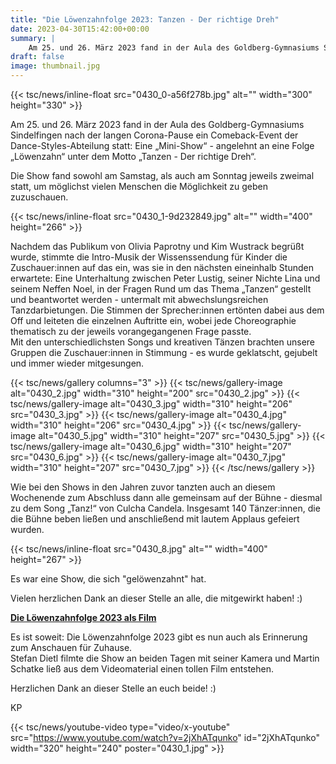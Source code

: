 ```yaml
---
title: "Die Löwenzahnfolge 2023: Tanzen - Der richtige Dreh"
date: 2023-04-30T15:42:00+00:00
summary: |
    Am 25. und 26. März 2023 fand in der Aula des Goldberg-Gymnasiums Sindelfingen nach der langen Corona-Pause ein Comeback-Event der Dance-Styles-Abteilung statt: Eine „Mini-Show“ - angelehnt an eine Folge „Löwenzahn“ unter dem Motto „Tanzen - Der richtige Dreh“.
draft: false
image: thumbnail.jpg
---
```


{{< tsc/news/inline-float src="0430_0-a56f278b.jpg" alt="" width="300" height="330" >}}

Am 25. und 26. März 2023 fand in der Aula des Goldberg-Gymnasiums Sindelfingen nach der langen Corona-Pause ein Comeback-Event der Dance-Styles-Abteilung statt: Eine „Mini-Show“ - angelehnt an eine Folge „Löwenzahn“ unter dem Motto „Tanzen - Der richtige Dreh“.  
  
Die Show fand sowohl am Samstag, als auch am Sonntag jeweils zweimal statt, um möglichst vielen Menschen die Möglichkeit zu geben zuzuschauen.

{{< tsc/news/inline-float src="0430_1-9d232849.jpg" alt="" width="400" height="266" >}}

Nachdem das Publikum von Olivia Paprotny und Kim Wustrack begrüßt wurde, stimmte die Intro-Musik der Wissenssendung für Kinder die Zuschauer:innen auf das ein, was sie in den nächsten eineinhalb Stunden erwartete: Eine Unterhaltung zwischen Peter Lustig, seiner Nichte Lina und seinem Neffen Noel, in der Fragen Rund um das Thema „Tanzen“ gestellt und beantwortet werden - untermalt mit abwechslungsreichen Tanzdarbietungen. Die Stimmen der Sprecher:innen ertönten dabei aus dem Off und leiteten die einzelnen Auftritte ein, wobei jede Choreographie thematisch zu der jeweils vorangegangenen Frage passte.  
Mit den unterschiedlichsten Songs und kreativen Tänzen brachten unsere Gruppen die Zuschauer:innen in Stimmung - es wurde geklatscht, gejubelt und immer wieder mitgesungen. 

{{< tsc/news/gallery columns="3" >}}
  {{< tsc/news/gallery-image alt="0430_2.jpg" width="310" height="200" src="0430_2.jpg" >}}
  {{< tsc/news/gallery-image alt="0430_3.jpg" width="310" height="206" src="0430_3.jpg" >}}
  {{< tsc/news/gallery-image alt="0430_4.jpg" width="310" height="206" src="0430_4.jpg" >}}
  {{< tsc/news/gallery-image alt="0430_5.jpg" width="310" height="207" src="0430_5.jpg" >}}
  {{< tsc/news/gallery-image alt="0430_6.jpg" width="310" height="207" src="0430_6.jpg" >}}
  {{< tsc/news/gallery-image alt="0430_7.jpg" width="310" height="207" src="0430_7.jpg" >}}
{{< /tsc/news/gallery >}}

Wie bei den Shows in den Jahren zuvor tanzten auch an diesem Wochenende zum Abschluss dann alle gemeinsam auf der Bühne - diesmal zu dem Song „Tanz!“ von Culcha Candela. Insgesamt 140 Tänzer:innen, die die Bühne beben ließen und anschließend mit lautem Applaus gefeiert wurden.

{{< tsc/news/inline-float src="0430_8.jpg" alt="" width="400" height="267" >}}

Es war eine Show, die sich "gelöwenzahnt" hat.

Vielen herzlichen Dank an dieser Stelle an alle, die mitgewirkt haben! :)

**[Die Löwenzahnfolge 2023 als Film](https://www.youtube.com/watch?v=2jXhATqunko)**

Es ist soweit: Die Löwenzahnfolge 2023 gibt es nun auch als Erinnerung zum Anschauen für Zuhause.  
 Stefan Dietl filmte die Show an beiden Tagen mit seiner Kamera und Martin Schatke ließ aus dem Videomaterial einen tollen Film entstehen.

Herzlichen Dank an dieser Stelle an euch beide! :)

 KP

{{< tsc/news/youtube-video type="video/x-youtube" src="https://www.youtube.com/watch?v=2jXhATqunko" id="2jXhATqunko" width="320" height="240" poster="0430_1.jpg" >}}
